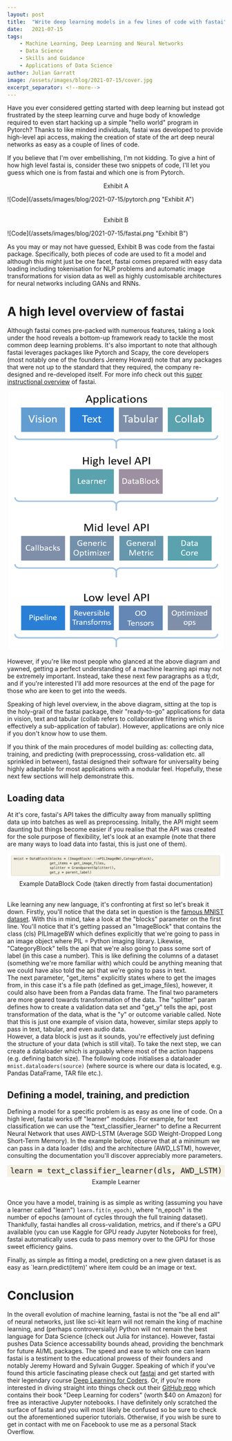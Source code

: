```yaml
---
layout: post
title:  "Write deep learning models in a few lines of code with fastai"
date:   2021-07-15
tags: 
    - Machine Learning, Deep Learning and Neural Networks
    - Data Science
    - Skills and Guidance
    - Applications of Data Science
author: Julian Garratt 
image: /assets/images/blog/2021-07-15/cover.jpg
excerpt_separator: <!--more-->
---
```

Have you ever considered getting started with deep learning but instead got frustrated by the steep learning curve and huge body of knowledge required to even start hacking up a simple "hello world" program in Pytorch? Thanks to like minded individuals, fastai was developed to provide high-level api access, making the creation of state of the art deep neural networks as easy as a couple of lines of code.
<!--more-->

If you believe that I'm over embellishing, I'm not kidding. To give a hint of how high level fastai is, consider these two snippets of code, I'll let you guess which one is from fastai and which one is from Pytorch.

<p style="text-align: center;"> Exhibit A </p>
![Code](/assets/images/blog/2021-07-15/pytorch.png "Exhibit A")
<br><br>
<p style="text-align: center;"> Exhibit B </p>
![Code](/assets/images/blog/2021-07-15/fastai.png "Exhibit B")
<br>

As you may or may not have guessed, Exhibit B was code from the fastai package. Specifically, both pieces of code are used to fit a model and although this might just be one facet, fastai comes prepared with easy data loading including tokenisation for NLP problems and automatic image transformations for vision data as well as highly customisable architectures for neural networks including GANs and RNNs.

# A high level overview of fastai
Although fastai comes pre-packed with numerous features, taking a look under the hood reveals a bottom-up framework ready to tackle the most common deep learning problems. It's also important to note that although fastai leverages packages like Pytorch and Scapy, the core developers (most notably one of the founders Jeremy Howard) note that any packages that were not up to the standard that they required, the company re-designed and re-developed itself. For more info check out this [super instructional overview](https://www.youtube.com/watch?v=bHVqO5YyNbU) of fastai.

<div style="text-align: center"> <img src="/assets/images/blog/2021-07-15/structure.png" width="500" height="600"/> </div>

However, if you're like most people who glanced at the above diagram and yawned, getting a perfect understanding of a machine learning api may not be extremely important. Instead, take these next few paragraphs as a tl;dr, and if you're interested I'll add more resources at the end of the page for those who are keen to get into the weeds.

Speaking of high level overview, in the above diagram, sitting at the top is the holy-grail of the fastai package, their "ready-to-go" applications for data in vision, text and tabular (collab refers to collaborative filtering which is effectively a sub-application of tabular). However, applications are only nice if you don't know how to use them.

If you think of the main procedures of model building as: collecting data, training, and predicting (with preprocesssing, cross-validation etc. all sprinkled in between), fastai designed their software for universality being highly adaptable for most applications with a modular feel. Hopefully, these next few sections will help demonstrate this.

## Loading data
At it's core, fastai's API takes the difficulty away from manually splitting data up into batches as well as preprocessing. Initally, the API might seem daunting but things become easier if you realise that the API was created for the sole purpose of flexibility, let's look at an example (note that there are many ways to load data into fastai, this is just one of them).

<div style="text-align: center"> <img src="/assets/images/blog/2021-07-15/example1.png"/> </div>
<div style="text-align: center"> Example DataBlock Code (taken directly from fastai documentation) </div>
<br>

Like learning any new language, it's confronting at first so let's break it down. Firstly, you'll notice that the data set in question is the [famous MNIST dataset](https://en.wikipedia.org/wiki/MNIST_database). With this in mind, take a look at the "blocks" parameter on the first line. You'll notice that it's getting passed an "ImageBlock" that contains the class (cls) PILImageBW which defines explicitly that we're going to pass in an image object where PIL = Python imaging library. Likewise, "CategoryBlock" tells the api that we're also going to pass some sort of label (in this case a number). This is like defining the columns of a dataset (something we're more familiar with) which could be anything meaning that we could have also told the api that we're going to pass in text. <br>
The next parameter, "get_items" explicitly states where to get the images from, in this case it's a file path (defined as get_image_files), however, it could also have been from a Pandas data frame. The final two parameters are more geared towards transformation of the data. The "splitter" param defines how to create a validation data set and "get_y" tells the api, post transformation of the data, what is the "y" or outcome variable called. Note that this is just one example of vision data, however, similar steps apply to pass in text, tabular, and even audio data. <br>
However, a data block is just as it sounds, you're effectively just defining the structure of your data (which is still vital). To take the next step, we can create a dataloader which is arguably where most of the action happens (e.g. defining batch size). The following code initialises a dataloader `mnist.dataloaders(source)` (where source is where our data is located, e.g. Pandas DataFrame, TAR file etc.).

## Defining a model, training, and prediction
Defining a model for a specific problem is as easy as one line of code. On a high level, fastai works off "learner" modules. For example, for text classification we can use the "text_classifier_learner" to define a Recurrent Neural Network that uses AWD-LSTM (Average SGD Weight-Dropped Long Short-Term Memory). In the example below, observe that at a minimum we can pass in a data loader (dls) and the architecture (AWD_LSTM), however, consulting the documentation you'll discover appreciably more parameters.

<div style="text-align: center"> <img src="/assets/images/blog/2021-07-15/example2.png"/> </div>
<div style="text-align: center"> Example Learner </div>
<br>

Once you have a model, training is as simple as writing (assuming you have a learner called "learn") `learn.fit(n_epoch)`, where "n_epoch" is the number of epochs (amount of cycles through the full training dataset). Thankfully, fastai handles all cross-validation, metrics, and if there's a GPU available (you can use Kaggle for GPU ready Jupyter Notebooks for free), fastai automatically uses cuda to pass memory over to the GPU for those sweet efficiency gains. <br>

Finally, as simple as fitting a model, predicting on a new given dataset is as easy as `learn.predict(item)' where item could be an image or text.

# Conclusion
In the overall evolution of machine learning, fastai is not the "be all end all" of neural networks, just like sci-kit learn will not remain the king of machine learning, and (perhaps controversially) Python will not remain the best language for Data Science (check out Julia for instance). However, fastai pushes Data Science accessability bounds ahead, providing the benchmark for future AI/ML packages. The speed and ease to which one can learn fastai is a testiment to the educational prowess of their founders and notably Jeremy Howard and Sylvain Gugger. Speaking of which if you've found this article fascinating please check out [fastai](https://www.fast.ai/) and get started with their legendary course [Deep Learning for Coders](https://course.fast.ai/). Or, if you're more interested in diving straight into things check out their [GitHub repo](https://github.com/fastai/fastbook) which contains their book "Deep Learning for coders" (worth $40 on Amazon) for free as interactive Jupyter notebooks. I have definitely only scratched the surface of fastai and you will most likely be confused so be sure to check out the aforementioned superior tutorials. Otherwise, if you wish be sure to get in contact with me on Facebook to use me as a personal Stack Overflow.
